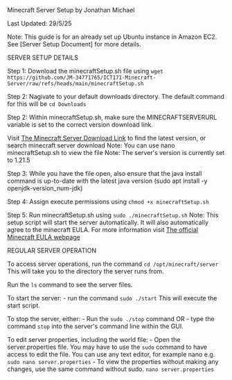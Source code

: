 Minecraft Server Setup
by Jonathan Michael

Last Updated: 29/5/25

Note: This guide is for an already set up Ubuntu instance in Amazon EC2. See [Server Setup Document] for more details.  

SERVER SETUP DETAILS

Step 1: Download the minecraftSetup.sh file using `wget https://github.com/JM-34771765/ICT171-Minecraft-Server/raw/refs/heads/main/minecraftSetup.sh`

Step 2: Nagivate to your default downloads directory. The default command for this will be ```cd Downloads```

Step 2: Within minecraftSetup.sh, make sure the MINECRAFTSERVERURL variable is set to the correct version download link. 

Visit [The Minecraft Server Download Link](https://www.minecraft.net/en-us/download/server) to find the latest version, or search minecraft server download
    Note: You can use nano minecraftSetup.sh to view the file
    Note: The server's version is currently set to 1.21.5

Step 3: While you have the file open, also ensure that the java install command is up-to-date with the latest java version (sudo apt install -y openjdk-version_num-jdk)

Step 4: Assign execute permissions using `chmod +x minecraftSetup.sh` 

Step 5: Run minecraftSetup.sh using ```sudo ./minecraftSetup.sh```
    Note: This setup script will start the server automatically. It will also automatically agree to the minecraft EULA. 
    For more information visit [The official Minecraft EULA webpage](https://www.minecraft.net/en-us/eula)

    
REGULAR SERVER OPERATION

To access server operations, run the command ```cd /opt/minecraft/server``` This will take you to the directory the server runs from. 

Run the `ls` command to see the server files.

To start the server:
    - run the command `sudo ./start` This will execute the start script. 

To stop the server, either:
    - Run the `sudo ./stop` command
    OR
    - type the command `stop` into the server's command line within the GUI.

To edit server properties, including the world file:
    - Open the server.properties file. You may have to use the `sudo` command to have access to edit the file. You can use any text editor, for example nano e.g. `sudo nano server.properties`
    - To view the properties without making any changes, use the same command without sudo. `nano server.properties`
